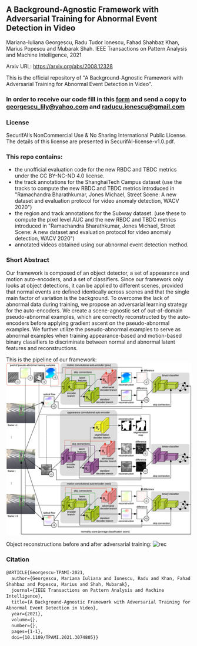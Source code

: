 ## A Background-Agnostic Framework with Adversarial Training for Abnormal Event Detection in Video
Mariana-Iuliana Georgescu, Radu Tudor Ionescu, Fahad Shahbaz Khan, Marius Popescu and Mubarak Shah.
IEEE Transactions on Pattern Analysis and Machine Intelligence, 2021

Arxiv URL: https://arxiv.org/abs/2008.12328

This is the official repository of "A Background-Agnostic Framework with Adversarial Training for Abnormal Event Detection in Video".


### In order to receive our code fill in this [form](./SecurifAI-form-and-license-PAMI-2021.pdf) and send a copy to georgescu_lily@yahoo.com and raducu.ionescu@gmail.com

### License
SecurifAI’s NonCommercial Use & No Sharing International Public License. The details of this license are presented in SecurifAI-license-v1.0.pdf.

### This repo contains:
 - the unofficial evaluation code for the new RBDC and TBDC metrics under the CC BY-NC-ND 4.0 license.
 - the track annotations for the ShanghaiTech Campus dataset (use the tracks to compute the new RBDC and TBDC metrics introduced in "Ramachandra Bharathkumar, Jones Michael, Street Scene: A new dataset and evaluation protocol for video anomaly detection, WACV 2020")
 - the region and track annotations for the Subway dataset. (use these to compute the pixel level AUC and the new RBDC and TBDC metrics introduced in "Ramachandra Bharathkumar, Jones Michael, Street Scene: A new dataset and evaluation protocol for video anomaly detection, WACV 2020")
 - annotated videos obtained using our abnormal event detection method. 

### Short Abstract 
Our framework is composed of an object detector, a set of appearance and motion auto-encoders, and a set of classifiers.
Since our framework only looks at object detections, it can be applied to different scenes, provided that normal 
events are defined identically across scenes and that the single main factor of variation is the background. 
To overcome the lack of abnormal data during training, we propose an adversarial learning strategy for the auto-encoders. 
We create a scene-agnostic set of out-of-domain pseudo-abnormal examples, which are correctly reconstructed 
by the auto-encoders before applying gradient ascent on the pseudo-abnormal examples. 
We further utilize the pseudo-abnormal examples to serve as abnormal examples when training appearance-based 
and motion-based binary classifiers to discriminate between normal and abnormal latent features and reconstructions.

This is the pipeline of our framework:
![pipeline](figs/Pipeline.png)

Object reconstructions before and after adversarial training:
![rec](figs/Prelim.png)


### Citation
```
@ARTICLE{Georgescu-TPAMI-2021, 
  author={Georgescu, Mariana Iuliana and Ionescu, Radu and Khan, Fahad Shahbaz and Popescu, Marius and Shah, Mubarak}, 
  journal={IEEE Transactions on Pattern Analysis and Machine Intelligence},  
  title={A Background-Agnostic Framework with Adversarial Training for Abnormal Event Detection in Video}, 
  year={2021},
  volume={},
  number={},
  pages={1-1},
  doi={10.1109/TPAMI.2021.3074805}}
```

